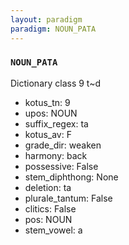 ```yaml
---
layout: paradigm
paradigm: NOUN_PATA
---
```

### ` NOUN_PATA `

Dictionary class 9 t~d
* kotus_tn: 9
* upos: NOUN
* suffix_regex: ta
* kotus_av: F
* grade_dir: weaken
* harmony: back
* possessive: False
* stem_diphthong: None
* deletion: ta
* plurale_tantum: False
* clitics: False
* pos: NOUN
* stem_vowel: a
